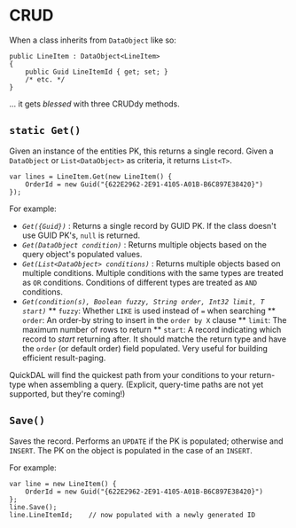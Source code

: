 # CRUD

When a class inherits from `DataObject` like so:

	public LineItem : DataObject<LineItem>
	{
		public Guid LineItemId { get; set; }
		/* etc. */
	}

... it gets *blessed* with three CRUDdy methods.

## `static Get()`

Given an instance of the entities PK, this returns a single record. Given a `DataObject` or `List<DataObject>` as criteria, it returns `List<T>`.

	var lines = LineItem.Get(new LineItem() {
		OrderId = new Guid("{622E2962-2E91-4105-A01B-B6C897E38420}")
	});

For example:

* *`Get({Guid})`* : Returns a single record by GUID PK. If the class doesn't use GUID PK's, `null` is returned.
* *`Get(DataObject condition)`* : Returns multiple objects based on the query object's populated values.
* *`Get(List<DataObject> conditions)`* : Returns multiple objects based on multiple conditions. Multiple conditions with the same types are treated as `OR` conditions. Conditions of different types are treated as `AND` conditions.
* *`Get(condition(s), Boolean fuzzy, String order, Int32 limit, T start)`*
** `fuzzy`: Whether `LIKE` is used instead of `=` when searching
** `order`: An order-by string to insert in the `order by X` clause
** `limit`: The maximum number of rows to return
** `start`: A record indicating which record to _start_ returning after. It should matche the return type and have the `order` (or default order) field populated. Very useful for building efficient result-paging.

QuickDAL will find the quickest path from your conditions to your return-type when assembling a query. (Explicit, query-time paths are not yet supported, but they're coming!)

## `Save()`

Saves the record. Performs an `UPDATE` if the PK is populated; otherwise and `INSERT`. The PK on the object is populated in the case of an `INSERT`.

For example:

	var line = new LineItem() {
		OrderId = new Guid("{622E2962-2E91-4105-A01B-B6C897E38420}")
	};
	line.Save();
	line.LineItemId;	// now populated with a newly generated ID
